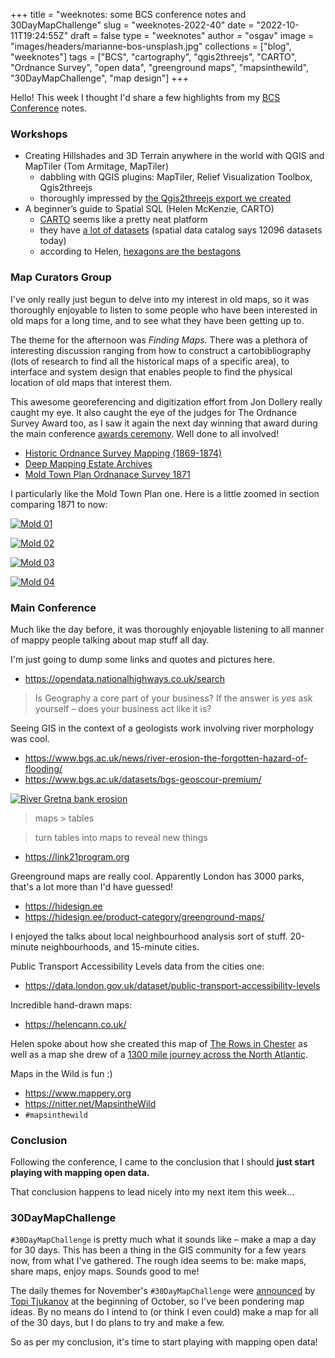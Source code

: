 
+++
title = "weeknotes: some BCS conference notes and 30DayMapChallenge"
slug = "weeknotes-2022-40"
date = "2022-10-11T19:24:55Z"
draft = false
type = "weeknotes"
author = "osgav"
image = "images/headers/marianne-bos-unsplash.jpg"
collections = ["blog", "weeknotes"]
tags = ["BCS", "cartography", "qgis2threejs", "CARTO", "Ordnance Survey", "open data", "greenground maps", "mapsinthewild", "30DayMapChallenge", "map design"]
+++

Hello! This week I thought I'd share a few highlights from my [BCS Conference](https://www.cartography.org.uk/annual-conference) notes.

<!--more-->

### **Workshops**

- Creating Hillshades and 3D Terrain anywhere in the world with QGIS and MapTiler (Tom Armitage, MapTiler)
  - dabbling with QGIS plugins: MapTiler, Relief Visualization Toolbox, Qgis2threejs
  - thoroughly impressed by [the Qgis2threejs export we created](/qgis2threejs/bcs-geoviz-workshop/eastbourne-pier.html)
- A beginner’s guide to Spatial SQL (Helen McKenzie, CARTO)
  - [CARTO](https://carto.com/) seems like a pretty neat platform
  - they have [a lot of datasets](https://carto.com/spatial-data-catalog/browser/) (spatial data catalog says 12096 datasets today)
  - according to Helen, [hexagons are the bestagons](https://carto.com/blog/hexagons-for-location-intelligence/)


### **Map Curators Group**

I've only really just begun to delve into my interest in old maps, so it was thoroughly enjoyable to listen to some people who have been interested in old maps for a long time, and to see what they have been getting up to. 

The theme for the afternoon was *Finding Maps.* There was a plethora of interesting discussion ranging from how to construct a cartobibliography (lots of research to find all the historical maps of a specific area), to interface and system design that enables people to find the physical location of old maps that interest them. 

This awesome georeferencing and digitization effort from Jon Dollery really caught my eye. It also caught the eye of the judges for The Ordnance Survey Award too, as I saw it again the next day winning that award during the main conference [awards ceremony](https://www.cartography.org.uk/2021-22-awards-entries). Well done to all involved!

- [Historic Ordnance Survey Mapping (1869-1874)](https://rcahmw.maps.arcgis.com/apps/webappviewer/index.html?id=ef2ca7073a624707b03cce83a769f7a9/)
- [Deep Mapping Estate Archives](https://rcahmw.maps.arcgis.com/apps/webappviewer/index.html?id=c6a414a5042848e291bf2a3d0d626424)
- [Mold Town Plan Ordnanace Survey 1871](https://rcahmw.maps.arcgis.com/apps/webappviewer/index.html?id=00a80b3e58da4c9ba316ebf99358981d)

I particularly like the Mold Town Plan one. Here is a little zoomed in section comparing 1871 to now:

[![Mold 01](/images/posts/weeknotes-2022-40/mold01.jpg)](/images/posts/weeknotes-2022-40/mold01.jpg)

[![Mold 02](/images/posts/weeknotes-2022-40/mold02.jpg)](/images/posts/weeknotes-2022-40/mold02.jpg)

[![Mold 03](/images/posts/weeknotes-2022-40/mold03.jpg)](/images/posts/weeknotes-2022-40/mold03.jpg)

[![Mold 04](/images/posts/weeknotes-2022-40/mold04.jpg)](/images/posts/weeknotes-2022-40/mold04.jpg)


### **Main Conference**

Much like the day before, it was thoroughly enjoyable listening to all manner of mappy people talking about map stuff all day. 

I'm just going to dump some links and quotes and pictures here.

- https://opendata.nationalhighways.co.uk/search

> Is Geography a core part of your business?
> If the answer is *yes* ask yourself – does your business act like it is?

Seeing GIS in the context of a geologists work involving river morphology was cool.

- https://www.bgs.ac.uk/news/river-erosion-the-forgotten-hazard-of-flooding/
- https://www.bgs.ac.uk/datasets/bgs-geoscour-premium/

[![River Gretna bank erosion](/images/posts/weeknotes-2022-40/bgs-river-scour.jpg "River Gretna bank erosion")](/images/posts/weeknotes-2022-40/bgs-river-scour.jpg)

> maps > tables

> turn tables into maps to reveal new things

- https://link21program.org

Greenground maps are really cool. Apparently London has 3000 parks, that's a lot more than I'd have guessed!

- https://hidesign.ee
- https://hidesign.ee/product-category/greenground-maps/

I enjoyed the talks about local neighbourhood analysis sort of stuff. 20-minute neighbourhoods, and 15-minute cities.

Public Transport Accessibility Levels data from the cities one:

- https://data.london.gov.uk/dataset/public-transport-accessibility-levels

Incredible hand-drawn maps:

- https://helencann.co.uk/

Helen spoke about how she created this map of [The Rows in Chester](https://helencann.co.uk/a-map-of-the-rows-marketing-cheshire) as well as a map she drew of a [1300 mile journey across the North Atlantic](https://helencann.co.uk/we-dream-of-blue-whales).

Maps in the Wild is fun :) 

- https://www.mappery.org
- https://nitter.net/MapsintheWild
- `#mapsinthewild`


### **Conclusion**

Following the conference, I came to the conclusion that I should **just start playing with mapping open data.** 

That conclusion happens to lead nicely into my next item this week...


### **30DayMapChallenge**

`#30DayMapChallenge` is pretty much what it sounds like – make a map a day for 30 days. This has been a thing in the GIS community for a few years now, from what I've gathered. The rough idea seems to be: make maps, share maps, enjoy maps. Sounds good to me!

The daily themes for November's `#30DayMapChallenge` were [announced](https://nitter.net/tjukanov/status/1576650170535936001) by [Topi Tjukanov](https://tjukanov.org/) at the beginning of October, so I've been pondering map ideas. By no means do I intend to (or think I even could) make a map for all of the 30 days, but I do plans to try and make a few. 

So as per my conclusion, it's time to start playing with mapping open data!

